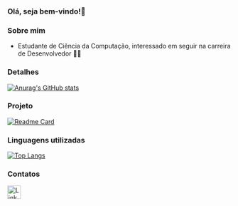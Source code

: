 ### Olá, seja bem-vindo!👋

### Sobre mim
 - Estudante de Ciência da Computação, interessado em seguir na carreira de Desenvolvedor 👨‍💻

### Detalhes

[![Anurag's GitHub stats](https://github-readme-stats.vercel.app/api?username=mdteixeira&show_icons=true&theme=dark)](https://github.com/anuraghazra/github-readme-stats)

### Projeto

[![Readme Card](https://github-readme-stats.vercel.app/api/pin/?username=mdteixeira&repo=Clone-do-TikTok&theme=dark)](https://github.com/anuraghazra/github-readme-stats)

### Linguagens utilizadas

[![Top Langs](https://github-readme-stats.vercel.app/api/top-langs/?username=mdteixeira&layout=compact)](https://github.com/anuraghazra/github-readme-stats)

### Contatos

[<img src='https://img.shields.io/badge/LinkedIn-0077B5?style=for-the-badge&logo=linkedin&logoColor=white' alt='Linkedin' height='30'>](https://www.linkedin.com/in/mdteixeira/)
